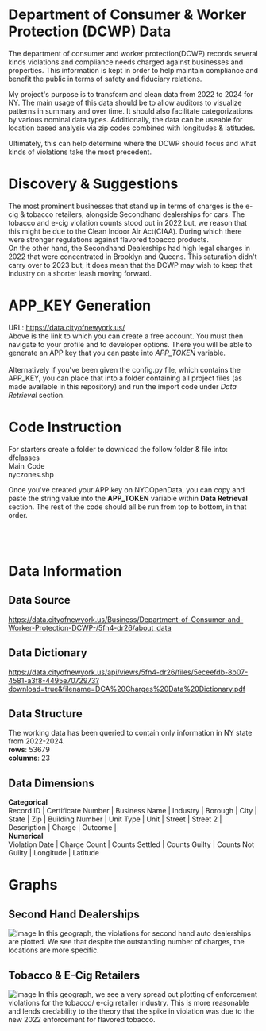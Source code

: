 # Department of Consumer & Worker Protection (DCWP) Data
The department of consumer and worker protection(DCWP) records several kinds violations and compliance needs charged against businesses and properties. This information is kept in order to help maintain compliance and benefit the public in terms of safety and fiduciary relations.<br>

My project's purpose is to transform and clean data from 2022 to 2024 for NY. The main usage of this data should be to allow auditors to visualize patterns in summary and over time. It should also facilitate categorizations by various nominal data types. Additionally, the data can be useable for location based analysis via zip codes combined with longitudes & latitudes.<br>

Ultimately, this can help determine where the DCWP should focus and what kinds of violations take the most precedent.

# Discovery & Suggestions
The most prominent businesses that stand up in terms of charges is the e-cig & tobacco retailers, alongside  Secondhand dealerships for cars. The tobacco and e-cig violation counts stood out in 2022 but, we reason that this might be due to the Clean Indoor Air Act(CIAA). During which there were stronger regulations against flavored tobacco products.
<br>
On the other hand, the Secondhand Dealerships had high legal charges in 2022 that were concentrated in Brooklyn and Queens. This saturation didn't carry over to 2023 but, it does mean that the DCWP may wish to keep that industry on a shorter leash moving forward.

# APP_KEY Generation
URL: https://data.cityofnewyork.us/
<br> Above is the link to which you can create a free account. You must then navigate to your profile and to developer options. There you will be able to generate an APP key that you can paste into *APP_TOKEN* variable.
<br> <br>
Alternatively if you've been given the config.py file, which contains the APP_KEY, you can place that into a folder containing all project files (as made available in this repository) and run the import code under *Data Retrieval* section.

# Code Instruction
For starters create a folder to download the follow folder & file into:<br>
dfclasses<br>Main_Code<br>nyczones.shp<br>

Once you've created your APP key on NYCOpenData, you can copy and paste the string value into the **APP_TOKEN** variable within **Data Retrieval** section. The rest of the code should all be run from top to bottom, in that order.<br>

<br><br>

# Data Information
## Data Source
https://data.cityofnewyork.us/Business/Department-of-Consumer-and-Worker-Protection-DCWP-/5fn4-dr26/about_data
## Data Dictionary
https://data.cityofnewyork.us/api/views/5fn4-dr26/files/5eceefdb-8b07-4581-a3f8-4495e7072973?download=true&filename=DCA%20Charges%20Data%20Dictionary.pdf
## Data Structure
The working data has been queried to contain only information in NY state from 2022-2024. <br>
**rows**: 53679 <br>
**columns**: 23
## Data Dimensions
**Categorical**<br>
Record ID | Certificate Number | Business Name | Industry | Borough | City | State | Zip | 
Building Number | Unit Type | Unit | Street | Street 2 | Description | Charge | Outcome | <br>
**Numerical**<br>
Violation Date | Charge Count | Counts Settled | Counts Guilty | Counts Not Guilty | Longitude | Latitude

# Graphs
## Second Hand Dealerships
![image](https://github.com/user-attachments/assets/7ed38e41-922e-4058-ba5c-99d9c9896f63) 
In this geograph, the violations for second hand auto dealerships are plotted. We see that despite the outstanding number of charges, the locations are more specific.
<br>
## Tobacco & E-Cig Retailers
![image](https://github.com/user-attachments/assets/17d4393c-1d0d-4142-bec2-aab9ec5f9046)
In this geograph, we see a very spread out plotting of enforcement violations for the tobacco/ e-cig retailer industry. This is more reasonable and lends credability to the theory that the spike in violation was due to the new 2022 enforcement for flavored tobacco.





